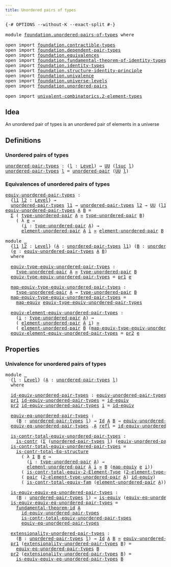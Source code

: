 ```yaml
---
title: Unordered pairs of types
---
```


<pre class="Agda"><a id="50" class="Symbol">{-#</a> <a id="54" class="Keyword">OPTIONS</a> <a id="62" class="Pragma">--without-K</a> <a id="74" class="Pragma">--exact-split</a> <a id="88" class="Symbol">#-}</a>

<a id="93" class="Keyword">module</a> <a id="100" href="foundation.unordered-pairs-of-types.html" class="Module">foundation.unordered-pairs-of-types</a> <a id="136" class="Keyword">where</a>

<a id="143" class="Keyword">open</a> <a id="148" class="Keyword">import</a> <a id="155" href="foundation.contractible-types.html" class="Module">foundation.contractible-types</a>
<a id="185" class="Keyword">open</a> <a id="190" class="Keyword">import</a> <a id="197" href="foundation.dependent-pair-types.html" class="Module">foundation.dependent-pair-types</a>
<a id="229" class="Keyword">open</a> <a id="234" class="Keyword">import</a> <a id="241" href="foundation.equivalences.html" class="Module">foundation.equivalences</a>
<a id="265" class="Keyword">open</a> <a id="270" class="Keyword">import</a> <a id="277" href="foundation.fundamental-theorem-of-identity-types.html" class="Module">foundation.fundamental-theorem-of-identity-types</a>
<a id="326" class="Keyword">open</a> <a id="331" class="Keyword">import</a> <a id="338" href="foundation.identity-types.html" class="Module">foundation.identity-types</a>
<a id="364" class="Keyword">open</a> <a id="369" class="Keyword">import</a> <a id="376" href="foundation.structure-identity-principle.html" class="Module">foundation.structure-identity-principle</a>
<a id="416" class="Keyword">open</a> <a id="421" class="Keyword">import</a> <a id="428" href="foundation.univalence.html" class="Module">foundation.univalence</a>
<a id="450" class="Keyword">open</a> <a id="455" class="Keyword">import</a> <a id="462" href="foundation.universe-levels.html" class="Module">foundation.universe-levels</a>
<a id="489" class="Keyword">open</a> <a id="494" class="Keyword">import</a> <a id="501" href="foundation.unordered-pairs.html" class="Module">foundation.unordered-pairs</a>

<a id="529" class="Keyword">open</a> <a id="534" class="Keyword">import</a> <a id="541" href="univalent-combinatorics.2-element-types.html" class="Module">univalent-combinatorics.2-element-types</a>
</pre>
## Idea

An unordered pair of types is an unordered pair of elements in a universe

## Definitions

### Unordered pairs of types

<pre class="Agda"><a id="unordered-pair-types"></a><a id="724" href="foundation.unordered-pairs-of-types.html#724" class="Function">unordered-pair-types</a> <a id="745" class="Symbol">:</a> <a id="747" class="Symbol">(</a><a id="748" href="foundation.unordered-pairs-of-types.html#748" class="Bound">l</a> <a id="750" class="Symbol">:</a> <a id="752" href="Agda.Primitive.html#597" class="Postulate">Level</a><a id="757" class="Symbol">)</a> <a id="759" class="Symbol">→</a> <a id="761" href="foundation-core.universe-levels.html#222" class="Primitive">UU</a> <a id="764" class="Symbol">(</a><a id="765" href="Agda.Primitive.html#780" class="Primitive">lsuc</a> <a id="770" href="foundation.unordered-pairs-of-types.html#748" class="Bound">l</a><a id="771" class="Symbol">)</a>
<a id="773" href="foundation.unordered-pairs-of-types.html#724" class="Function">unordered-pair-types</a> <a id="794" href="foundation.unordered-pairs-of-types.html#794" class="Bound">l</a> <a id="796" class="Symbol">=</a> <a id="798" href="foundation.unordered-pairs.html#2381" class="Function">unordered-pair</a> <a id="813" class="Symbol">(</a><a id="814" href="foundation-core.universe-levels.html#222" class="Primitive">UU</a> <a id="817" href="foundation.unordered-pairs-of-types.html#794" class="Bound">l</a><a id="818" class="Symbol">)</a>
</pre>
### Equivalences of unordered pairs of types

<pre class="Agda"><a id="equiv-unordered-pair-types"></a><a id="879" href="foundation.unordered-pairs-of-types.html#879" class="Function">equiv-unordered-pair-types</a> <a id="906" class="Symbol">:</a>
  <a id="910" class="Symbol">{</a><a id="911" href="foundation.unordered-pairs-of-types.html#911" class="Bound">l1</a> <a id="914" href="foundation.unordered-pairs-of-types.html#914" class="Bound">l2</a> <a id="917" class="Symbol">:</a> <a id="919" href="Agda.Primitive.html#597" class="Postulate">Level</a><a id="924" class="Symbol">}</a> <a id="926" class="Symbol">→</a>
  <a id="930" href="foundation.unordered-pairs-of-types.html#724" class="Function">unordered-pair-types</a> <a id="951" href="foundation.unordered-pairs-of-types.html#911" class="Bound">l1</a> <a id="954" class="Symbol">→</a> <a id="956" href="foundation.unordered-pairs-of-types.html#724" class="Function">unordered-pair-types</a> <a id="977" href="foundation.unordered-pairs-of-types.html#914" class="Bound">l2</a> <a id="980" class="Symbol">→</a> <a id="982" href="foundation-core.universe-levels.html#222" class="Primitive">UU</a> <a id="985" class="Symbol">(</a><a id="986" href="foundation.unordered-pairs-of-types.html#911" class="Bound">l1</a> <a id="989" href="Agda.Primitive.html#810" class="Primitive Operator">⊔</a> <a id="991" href="foundation.unordered-pairs-of-types.html#914" class="Bound">l2</a><a id="993" class="Symbol">)</a>
<a id="995" href="foundation.unordered-pairs-of-types.html#879" class="Function">equiv-unordered-pair-types</a> <a id="1022" href="foundation.unordered-pairs-of-types.html#1022" class="Bound">A</a> <a id="1024" href="foundation.unordered-pairs-of-types.html#1024" class="Bound">B</a> <a id="1026" class="Symbol">=</a>
  <a id="1030" href="foundation-core.dependent-pair-types.html#502" class="Record">Σ</a> <a id="1032" class="Symbol">(</a> <a id="1034" href="foundation.unordered-pairs.html#2756" class="Function">type-unordered-pair</a> <a id="1054" href="foundation.unordered-pairs-of-types.html#1022" class="Bound">A</a> <a id="1056" href="foundation-core.equivalences.html#1607" class="Function Operator">≃</a> <a id="1058" href="foundation.unordered-pairs.html#2756" class="Function">type-unordered-pair</a> <a id="1078" href="foundation.unordered-pairs-of-types.html#1024" class="Bound">B</a><a id="1079" class="Symbol">)</a>
    <a id="1085" class="Symbol">(</a> <a id="1087" class="Symbol">λ</a> <a id="1089" href="foundation.unordered-pairs-of-types.html#1089" class="Bound">e</a> <a id="1091" class="Symbol">→</a>
      <a id="1099" class="Symbol">(</a><a id="1100" href="foundation.unordered-pairs-of-types.html#1100" class="Bound">i</a> <a id="1102" class="Symbol">:</a> <a id="1104" href="foundation.unordered-pairs.html#2756" class="Function">type-unordered-pair</a> <a id="1124" href="foundation.unordered-pairs-of-types.html#1022" class="Bound">A</a><a id="1125" class="Symbol">)</a> <a id="1127" class="Symbol">→</a>
      <a id="1135" href="foundation.unordered-pairs.html#3477" class="Function">element-unordered-pair</a> <a id="1158" href="foundation.unordered-pairs-of-types.html#1022" class="Bound">A</a> <a id="1160" href="foundation.unordered-pairs-of-types.html#1100" class="Bound">i</a> <a id="1162" href="foundation-core.equivalences.html#1607" class="Function Operator">≃</a> <a id="1164" href="foundation.unordered-pairs.html#3477" class="Function">element-unordered-pair</a> <a id="1187" href="foundation.unordered-pairs-of-types.html#1024" class="Bound">B</a> <a id="1189" class="Symbol">(</a><a id="1190" href="foundation-core.equivalences.html#1807" class="Function">map-equiv</a> <a id="1200" href="foundation.unordered-pairs-of-types.html#1089" class="Bound">e</a> <a id="1202" href="foundation.unordered-pairs-of-types.html#1100" class="Bound">i</a><a id="1203" class="Symbol">))</a>

<a id="1207" class="Keyword">module</a> <a id="1214" href="foundation.unordered-pairs-of-types.html#1214" class="Module">_</a>
  <a id="1218" class="Symbol">{</a><a id="1219" href="foundation.unordered-pairs-of-types.html#1219" class="Bound">l1</a> <a id="1222" href="foundation.unordered-pairs-of-types.html#1222" class="Bound">l2</a> <a id="1225" class="Symbol">:</a> <a id="1227" href="Agda.Primitive.html#597" class="Postulate">Level</a><a id="1232" class="Symbol">}</a> <a id="1234" class="Symbol">(</a><a id="1235" href="foundation.unordered-pairs-of-types.html#1235" class="Bound">A</a> <a id="1237" class="Symbol">:</a> <a id="1239" href="foundation.unordered-pairs-of-types.html#724" class="Function">unordered-pair-types</a> <a id="1260" href="foundation.unordered-pairs-of-types.html#1219" class="Bound">l1</a><a id="1262" class="Symbol">)</a> <a id="1264" class="Symbol">(</a><a id="1265" href="foundation.unordered-pairs-of-types.html#1265" class="Bound">B</a> <a id="1267" class="Symbol">:</a> <a id="1269" href="foundation.unordered-pairs-of-types.html#724" class="Function">unordered-pair-types</a> <a id="1290" href="foundation.unordered-pairs-of-types.html#1222" class="Bound">l2</a><a id="1292" class="Symbol">)</a>
  <a id="1296" class="Symbol">(</a><a id="1297" href="foundation.unordered-pairs-of-types.html#1297" class="Bound">e</a> <a id="1299" class="Symbol">:</a> <a id="1301" href="foundation.unordered-pairs-of-types.html#879" class="Function">equiv-unordered-pair-types</a> <a id="1328" href="foundation.unordered-pairs-of-types.html#1235" class="Bound">A</a> <a id="1330" href="foundation.unordered-pairs-of-types.html#1265" class="Bound">B</a><a id="1331" class="Symbol">)</a>
  <a id="1335" class="Keyword">where</a>

  <a id="1344" href="foundation.unordered-pairs-of-types.html#1344" class="Function">equiv-type-equiv-unordered-pair-types</a> <a id="1382" class="Symbol">:</a>
    <a id="1388" href="foundation.unordered-pairs.html#2756" class="Function">type-unordered-pair</a> <a id="1408" href="foundation.unordered-pairs-of-types.html#1235" class="Bound">A</a> <a id="1410" href="foundation-core.equivalences.html#1607" class="Function Operator">≃</a> <a id="1412" href="foundation.unordered-pairs.html#2756" class="Function">type-unordered-pair</a> <a id="1432" href="foundation.unordered-pairs-of-types.html#1265" class="Bound">B</a>
  <a id="1436" href="foundation.unordered-pairs-of-types.html#1344" class="Function">equiv-type-equiv-unordered-pair-types</a> <a id="1474" class="Symbol">=</a> <a id="1476" href="foundation-core.dependent-pair-types.html#592" class="Field">pr1</a> <a id="1480" href="foundation.unordered-pairs-of-types.html#1297" class="Bound">e</a>

  <a id="1485" href="foundation.unordered-pairs-of-types.html#1485" class="Function">map-equiv-type-equiv-unordered-pair-types</a> <a id="1527" class="Symbol">:</a>
    <a id="1533" href="foundation.unordered-pairs.html#2756" class="Function">type-unordered-pair</a> <a id="1553" href="foundation.unordered-pairs-of-types.html#1235" class="Bound">A</a> <a id="1555" class="Symbol">→</a> <a id="1557" href="foundation.unordered-pairs.html#2756" class="Function">type-unordered-pair</a> <a id="1577" href="foundation.unordered-pairs-of-types.html#1265" class="Bound">B</a>
  <a id="1581" href="foundation.unordered-pairs-of-types.html#1485" class="Function">map-equiv-type-equiv-unordered-pair-types</a> <a id="1623" class="Symbol">=</a>
    <a id="1629" href="foundation-core.equivalences.html#1807" class="Function">map-equiv</a> <a id="1639" href="foundation.unordered-pairs-of-types.html#1344" class="Function">equiv-type-equiv-unordered-pair-types</a>

  <a id="1680" href="foundation.unordered-pairs-of-types.html#1680" class="Function">equiv-element-equiv-unordered-pair-types</a> <a id="1721" class="Symbol">:</a>
    <a id="1727" class="Symbol">(</a><a id="1728" href="foundation.unordered-pairs-of-types.html#1728" class="Bound">i</a> <a id="1730" class="Symbol">:</a> <a id="1732" href="foundation.unordered-pairs.html#2756" class="Function">type-unordered-pair</a> <a id="1752" href="foundation.unordered-pairs-of-types.html#1235" class="Bound">A</a><a id="1753" class="Symbol">)</a> <a id="1755" class="Symbol">→</a>
    <a id="1761" class="Symbol">(</a> <a id="1763" href="foundation.unordered-pairs.html#3477" class="Function">element-unordered-pair</a> <a id="1786" href="foundation.unordered-pairs-of-types.html#1235" class="Bound">A</a> <a id="1788" href="foundation.unordered-pairs-of-types.html#1728" class="Bound">i</a><a id="1789" class="Symbol">)</a> <a id="1791" href="foundation-core.equivalences.html#1607" class="Function Operator">≃</a>
    <a id="1797" class="Symbol">(</a> <a id="1799" href="foundation.unordered-pairs.html#3477" class="Function">element-unordered-pair</a> <a id="1822" href="foundation.unordered-pairs-of-types.html#1265" class="Bound">B</a> <a id="1824" class="Symbol">(</a><a id="1825" href="foundation.unordered-pairs-of-types.html#1485" class="Function">map-equiv-type-equiv-unordered-pair-types</a> <a id="1867" href="foundation.unordered-pairs-of-types.html#1728" class="Bound">i</a><a id="1868" class="Symbol">))</a>
  <a id="1873" href="foundation.unordered-pairs-of-types.html#1680" class="Function">equiv-element-equiv-unordered-pair-types</a> <a id="1914" class="Symbol">=</a> <a id="1916" href="foundation-core.dependent-pair-types.html#604" class="Field">pr2</a> <a id="1920" href="foundation.unordered-pairs-of-types.html#1297" class="Bound">e</a>
</pre>
## Properties

### Univalence for unordered pairs of types

<pre class="Agda"><a id="1995" class="Keyword">module</a> <a id="2002" href="foundation.unordered-pairs-of-types.html#2002" class="Module">_</a>
  <a id="2006" class="Symbol">{</a><a id="2007" href="foundation.unordered-pairs-of-types.html#2007" class="Bound">l</a> <a id="2009" class="Symbol">:</a> <a id="2011" href="Agda.Primitive.html#597" class="Postulate">Level</a><a id="2016" class="Symbol">}</a> <a id="2018" class="Symbol">(</a><a id="2019" href="foundation.unordered-pairs-of-types.html#2019" class="Bound">A</a> <a id="2021" class="Symbol">:</a> <a id="2023" href="foundation.unordered-pairs-of-types.html#724" class="Function">unordered-pair-types</a> <a id="2044" href="foundation.unordered-pairs-of-types.html#2007" class="Bound">l</a><a id="2045" class="Symbol">)</a>
  <a id="2049" class="Keyword">where</a>
  
  <a id="2060" href="foundation.unordered-pairs-of-types.html#2060" class="Function">id-equiv-unordered-pair-types</a> <a id="2090" class="Symbol">:</a> <a id="2092" href="foundation.unordered-pairs-of-types.html#879" class="Function">equiv-unordered-pair-types</a> <a id="2119" href="foundation.unordered-pairs-of-types.html#2019" class="Bound">A</a> <a id="2121" href="foundation.unordered-pairs-of-types.html#2019" class="Bound">A</a>
  <a id="2125" href="foundation-core.dependent-pair-types.html#592" class="Field">pr1</a> <a id="2129" href="foundation.unordered-pairs-of-types.html#2060" class="Function">id-equiv-unordered-pair-types</a> <a id="2159" class="Symbol">=</a> <a id="2161" href="foundation-core.equivalences.html#2480" class="Function">id-equiv</a>
  <a id="2172" href="foundation-core.dependent-pair-types.html#604" class="Field">pr2</a> <a id="2176" href="foundation.unordered-pairs-of-types.html#2060" class="Function">id-equiv-unordered-pair-types</a> <a id="2206" href="foundation.unordered-pairs-of-types.html#2206" class="Bound">i</a> <a id="2208" class="Symbol">=</a> <a id="2210" href="foundation-core.equivalences.html#2480" class="Function">id-equiv</a>

  <a id="2222" href="foundation.unordered-pairs-of-types.html#2222" class="Function">equiv-eq-unordered-pair-types</a> <a id="2252" class="Symbol">:</a>
    <a id="2258" class="Symbol">(</a><a id="2259" href="foundation.unordered-pairs-of-types.html#2259" class="Bound">B</a> <a id="2261" class="Symbol">:</a> <a id="2263" href="foundation.unordered-pairs-of-types.html#724" class="Function">unordered-pair-types</a> <a id="2284" href="foundation.unordered-pairs-of-types.html#2007" class="Bound">l</a><a id="2285" class="Symbol">)</a> <a id="2287" class="Symbol">→</a> <a id="2289" href="foundation-core.identity-types.html#641" class="Datatype">Id</a> <a id="2292" href="foundation.unordered-pairs-of-types.html#2019" class="Bound">A</a> <a id="2294" href="foundation.unordered-pairs-of-types.html#2259" class="Bound">B</a> <a id="2296" class="Symbol">→</a> <a id="2298" href="foundation.unordered-pairs-of-types.html#879" class="Function">equiv-unordered-pair-types</a> <a id="2325" href="foundation.unordered-pairs-of-types.html#2019" class="Bound">A</a> <a id="2327" href="foundation.unordered-pairs-of-types.html#2259" class="Bound">B</a>
  <a id="2331" href="foundation.unordered-pairs-of-types.html#2222" class="Function">equiv-eq-unordered-pair-types</a> <a id="2361" class="DottedPattern Symbol">.</a><a id="2362" href="foundation.unordered-pairs-of-types.html#2019" class="DottedPattern Bound">A</a> <a id="2364" href="foundation-core.identity-types.html#694" class="InductiveConstructor">refl</a> <a id="2369" class="Symbol">=</a> <a id="2371" href="foundation.unordered-pairs-of-types.html#2060" class="Function">id-equiv-unordered-pair-types</a>

  <a id="2404" href="foundation.unordered-pairs-of-types.html#2404" class="Function">is-contr-total-equiv-unordered-pair-types</a> <a id="2446" class="Symbol">:</a>
    <a id="2452" href="foundation-core.contractible-types.html#925" class="Function">is-contr</a> <a id="2461" class="Symbol">(</a><a id="2462" href="foundation-core.dependent-pair-types.html#502" class="Record">Σ</a> <a id="2464" class="Symbol">(</a><a id="2465" href="foundation.unordered-pairs-of-types.html#724" class="Function">unordered-pair-types</a> <a id="2486" href="foundation.unordered-pairs-of-types.html#2007" class="Bound">l</a><a id="2487" class="Symbol">)</a> <a id="2489" class="Symbol">(</a><a id="2490" href="foundation.unordered-pairs-of-types.html#879" class="Function">equiv-unordered-pair-types</a> <a id="2517" href="foundation.unordered-pairs-of-types.html#2019" class="Bound">A</a><a id="2518" class="Symbol">))</a>
  <a id="2523" href="foundation.unordered-pairs-of-types.html#2404" class="Function">is-contr-total-equiv-unordered-pair-types</a> <a id="2565" class="Symbol">=</a>
    <a id="2571" href="foundation.structure-identity-principle.html#1341" class="Function">is-contr-total-Eq-structure</a>
      <a id="2605" class="Symbol">(</a> <a id="2607" class="Symbol">λ</a> <a id="2609" href="foundation.unordered-pairs-of-types.html#2609" class="Bound">I</a> <a id="2611" href="foundation.unordered-pairs-of-types.html#2611" class="Bound">B</a> <a id="2613" href="foundation.unordered-pairs-of-types.html#2613" class="Bound">e</a> <a id="2615" class="Symbol">→</a>
        <a id="2625" class="Symbol">(</a><a id="2626" href="foundation.unordered-pairs-of-types.html#2626" class="Bound">i</a> <a id="2628" class="Symbol">:</a> <a id="2630" href="foundation.unordered-pairs.html#2756" class="Function">type-unordered-pair</a> <a id="2650" href="foundation.unordered-pairs-of-types.html#2019" class="Bound">A</a><a id="2651" class="Symbol">)</a> <a id="2653" class="Symbol">→</a>
        <a id="2663" href="foundation.unordered-pairs.html#3477" class="Function">element-unordered-pair</a> <a id="2686" href="foundation.unordered-pairs-of-types.html#2019" class="Bound">A</a> <a id="2688" href="foundation.unordered-pairs-of-types.html#2626" class="Bound">i</a> <a id="2690" href="foundation-core.equivalences.html#1607" class="Function Operator">≃</a> <a id="2692" href="foundation.unordered-pairs-of-types.html#2611" class="Bound">B</a> <a id="2694" class="Symbol">(</a><a id="2695" href="foundation-core.equivalences.html#1807" class="Function">map-equiv</a> <a id="2705" href="foundation.unordered-pairs-of-types.html#2613" class="Bound">e</a> <a id="2707" href="foundation.unordered-pairs-of-types.html#2626" class="Bound">i</a><a id="2708" class="Symbol">))</a>
      <a id="2717" class="Symbol">(</a> <a id="2719" href="univalent-combinatorics.2-element-types.html#7048" class="Function">is-contr-total-equiv-2-Element-Type</a> <a id="2755" class="Symbol">(</a><a id="2756" href="foundation.unordered-pairs.html#2660" class="Function">2-element-type-unordered-pair</a> <a id="2786" href="foundation.unordered-pairs-of-types.html#2019" class="Bound">A</a><a id="2787" class="Symbol">))</a>
      <a id="2796" class="Symbol">(</a> <a id="2798" href="foundation-core.dependent-pair-types.html#575" class="InductiveConstructor">pair</a> <a id="2803" class="Symbol">(</a><a id="2804" href="foundation.unordered-pairs.html#2660" class="Function">2-element-type-unordered-pair</a> <a id="2834" href="foundation.unordered-pairs-of-types.html#2019" class="Bound">A</a><a id="2835" class="Symbol">)</a> <a id="2837" href="foundation-core.equivalences.html#2480" class="Function">id-equiv</a><a id="2845" class="Symbol">)</a>
      <a id="2853" class="Symbol">(</a> <a id="2855" href="foundation.univalence.html#2384" class="Function">is-contr-total-equiv-fam</a> <a id="2880" class="Symbol">(</a><a id="2881" href="foundation.unordered-pairs.html#3477" class="Function">element-unordered-pair</a> <a id="2904" href="foundation.unordered-pairs-of-types.html#2019" class="Bound">A</a><a id="2905" class="Symbol">))</a>

  <a id="2911" href="foundation.unordered-pairs-of-types.html#2911" class="Function">is-equiv-equiv-eq-unordered-pair-types</a> <a id="2950" class="Symbol">:</a>
    <a id="2956" class="Symbol">(</a><a id="2957" href="foundation.unordered-pairs-of-types.html#2957" class="Bound">B</a> <a id="2959" class="Symbol">:</a> <a id="2961" href="foundation.unordered-pairs-of-types.html#724" class="Function">unordered-pair-types</a> <a id="2982" href="foundation.unordered-pairs-of-types.html#2007" class="Bound">l</a><a id="2983" class="Symbol">)</a> <a id="2985" class="Symbol">→</a> <a id="2987" href="foundation-core.equivalences.html#1542" class="Function">is-equiv</a> <a id="2996" class="Symbol">(</a><a id="2997" href="foundation.unordered-pairs-of-types.html#2222" class="Function">equiv-eq-unordered-pair-types</a> <a id="3027" href="foundation.unordered-pairs-of-types.html#2957" class="Bound">B</a><a id="3028" class="Symbol">)</a>
  <a id="3032" href="foundation.unordered-pairs-of-types.html#2911" class="Function">is-equiv-equiv-eq-unordered-pair-types</a> <a id="3071" class="Symbol">=</a>
    <a id="3077" href="foundation-core.fundamental-theorem-of-identity-types.html#1888" class="Function">fundamental-theorem-id</a> <a id="3100" href="foundation.unordered-pairs-of-types.html#2019" class="Bound">A</a>
      <a id="3108" href="foundation.unordered-pairs-of-types.html#2060" class="Function">id-equiv-unordered-pair-types</a>
      <a id="3144" href="foundation.unordered-pairs-of-types.html#2404" class="Function">is-contr-total-equiv-unordered-pair-types</a>
      <a id="3192" href="foundation.unordered-pairs-of-types.html#2222" class="Function">equiv-eq-unordered-pair-types</a>

  <a id="3225" href="foundation.unordered-pairs-of-types.html#3225" class="Function">extensionality-unordered-pair-types</a> <a id="3261" class="Symbol">:</a>
    <a id="3267" class="Symbol">(</a><a id="3268" href="foundation.unordered-pairs-of-types.html#3268" class="Bound">B</a> <a id="3270" class="Symbol">:</a> <a id="3272" href="foundation.unordered-pairs-of-types.html#724" class="Function">unordered-pair-types</a> <a id="3293" href="foundation.unordered-pairs-of-types.html#2007" class="Bound">l</a><a id="3294" class="Symbol">)</a> <a id="3296" class="Symbol">→</a> <a id="3298" href="foundation-core.identity-types.html#641" class="Datatype">Id</a> <a id="3301" href="foundation.unordered-pairs-of-types.html#2019" class="Bound">A</a> <a id="3303" href="foundation.unordered-pairs-of-types.html#3268" class="Bound">B</a> <a id="3305" href="foundation-core.equivalences.html#1607" class="Function Operator">≃</a> <a id="3307" href="foundation.unordered-pairs-of-types.html#879" class="Function">equiv-unordered-pair-types</a> <a id="3334" href="foundation.unordered-pairs-of-types.html#2019" class="Bound">A</a> <a id="3336" href="foundation.unordered-pairs-of-types.html#3268" class="Bound">B</a>
  <a id="3340" href="foundation-core.dependent-pair-types.html#592" class="Field">pr1</a> <a id="3344" class="Symbol">(</a><a id="3345" href="foundation.unordered-pairs-of-types.html#3225" class="Function">extensionality-unordered-pair-types</a> <a id="3381" href="foundation.unordered-pairs-of-types.html#3381" class="Bound">B</a><a id="3382" class="Symbol">)</a> <a id="3384" class="Symbol">=</a>
    <a id="3390" href="foundation.unordered-pairs-of-types.html#2222" class="Function">equiv-eq-unordered-pair-types</a> <a id="3420" href="foundation.unordered-pairs-of-types.html#3381" class="Bound">B</a>
  <a id="3424" href="foundation-core.dependent-pair-types.html#604" class="Field">pr2</a> <a id="3428" class="Symbol">(</a><a id="3429" href="foundation.unordered-pairs-of-types.html#3225" class="Function">extensionality-unordered-pair-types</a> <a id="3465" href="foundation.unordered-pairs-of-types.html#3465" class="Bound">B</a><a id="3466" class="Symbol">)</a> <a id="3468" class="Symbol">=</a>
    <a id="3474" href="foundation.unordered-pairs-of-types.html#2911" class="Function">is-equiv-equiv-eq-unordered-pair-types</a> <a id="3513" href="foundation.unordered-pairs-of-types.html#3465" class="Bound">B</a>
</pre>

